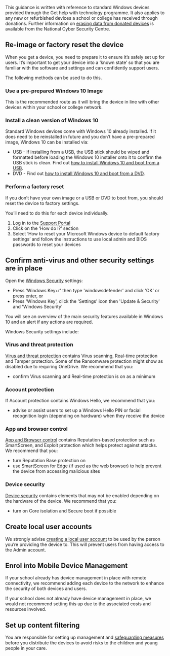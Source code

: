 This guidance is written with reference to standard Windows devices provided through the Get help with technology programme. It also applies to any new or refurbished devices a school or college has received through donations. Further information on [erasing data from donated devices](https://www.ncsc.gov.uk/blog-post/erasing-data-from-donated-devices) is available from the National Cyber Security Centre.

## Re-image or factory reset the device

When you get a device, you need to prepare it to ensure it’s safely set up for users. It’s important to get your device into a ‘known state’ so that you are familiar with the software and settings and can confidently support users.

The following methods can be used to do this.

### Use a pre-prepared Windows 10 Image

This is the recommended route as it will bring the device in line with other devices within your school or college network.
 
### Install a clean version of Windows 10

Standard Windows devices come with Windows 10 already installed. If it does need to be reinstalled in future and you don’t have a pre-prepared image, Windows 10 can be installed via:
 
* USB - If installing from a USB, the USB stick should be wiped and formatted before loading the Windows 10 installer onto it to confirm the USB stick is clean. Find out [how to install Windows 10 and boot from a USB](https://docs.microsoft.com/en-us/windows-hardware/manufacture/desktop/install-windows-from-a-usb-flash-drive).
* DVD - Find out [how to install Windows 10 and boot from a DVD](https://docs.microsoft.com/en-us/windows-hardware/manufacture/desktop/boot-from-a-dvd).
 
### Perform a factory reset

If you don’t have your own image or a USB or DVD to boot from, you should reset the device to factory settings.
 
You’ll need to do this for each device individually.

1. Log in to the [Support Portal](https://computacenterprod.service-now.com/dfe)
2. Click on the ‘How do I?’ section
3. Select ‘How to reset your Microsoft Windows device to default factory settings’ and follow the instructions to use local admin and BIOS passwords to reset your devices
 
## Confirm anti-virus and other security settings are in place

Open the [Windows Security](https://support.microsoft.com/en-us/windows/stay-protected-with-windows-security-2ae0363d-0ada-c064-8b56-6a39afb6a963) settings:

* Press 'Windows Key+r' then type 'windowsdefender' and click 'OK' or press enter, or
* Press 'Windows Key', click the 'Settings' icon then 'Update & Security' and 'Windows Security'

You will see an overview of the main security features available in Windows 10 and an alert if any actions are required. 

Windows Security settings include:

### Virus and threat protection     

[Virus and threat protection](https://support.microsoft.com/en-us/windows/virus-threat-protection-in-windows-security-1362f4cd-d71a-b52a-0b66-c2820032b65e) contains Virus scanning, Real-time protection and Tamper protection. Some of the Ransomware protection might show as disabled due to requiring OneDrive. We recommend that you:

* confirm Virus scanning and Real-time protection is on as a minimum     

### Account protection 

If Account protection contains Windows Hello, we recommend that you:

* advise or assist users to set up a Windows Hello PIN or facial recognition login (depending on hardware) when they receive the device     

### App and browser control 

[App and Browser control](https://support.microsoft.com/en-us/windows/app-browser-control-in-windows-security-8f68fb65-ebb4-3cfb-4bd7-ef0f376f3dc3) contains Reputation-based protection such as SmartScreen, and Exploit protection which helps protect against attacks. We recommend that you:

* turn Reputation Base protection on
* use SmartScreen for Edge (if used as the web browser) to help prevent the device from accessing malicious sites

### Device security

[Device security](https://support.microsoft.com/en-us/windows/device-protection-in-windows-security-afa11526-de57-b1c5-599f-3a4c6a61c5e2) contains elements that may not be enabled depending on the hardware of the device. We recommend that you:

* turn on Core isolation and Secure boot if possible

## Create local user accounts

We strongly advise [creating a local user account](https://support.microsoft.com/en-us/windows/create-a-local-user-or-administrator-account-in-windows-10-20de74e0-ac7f-3502-a866-32915af2a34d) to be used by the person you’re providing the device to. This will prevent users from having access to the Admin account. 

## Enrol into Mobile Device Management

If your school already has device management in place with remote connectivity, we recommend adding each device to the network to enhance the security of both devices and users.

If your school does not already have device management in place, we would not recommend setting this up due to the associated costs and resources involved.

## Set up content filtering

You are responsible for setting up management and [safeguarding measures](https://www.gov.uk/guidance/safeguarding-and-remote-education-during-coronavirus-covid-19) before you distribute the devices to avoid risks to the children and young people in your care.
